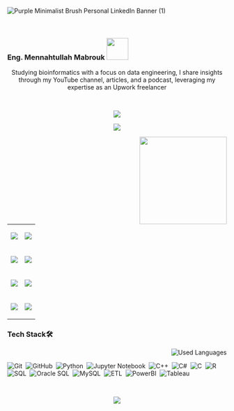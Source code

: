 ![Purple Minimalist Brush Personal LinkedIn Banner (1)](https://github.com/MennahMabrouk/MennahMabrouk/assets/101124995/f1ef358c-0710-4c04-a6e5-9467281cb6f0)

<br>

<p align="center">
  <h3>
    Eng. Mennahtullah Mabrouk <img src="https://media.tenor.com/NR-Kr20l4d4AAAAi/anime-hi.gif" width="50">
  </h3>
</p>

<p align="center">
Studying bioinformatics with a focus on data engineering, I share insights through my YouTube channel, articles, and a podcast, leveraging my expertise as an Upwork freelancer
</p>

<!--
<p align="center">
  <a href="https://github.com/DenverCoder1/readme-typing-svg"><img src="https://readme-typing-svg.herokuapp.com/?lines=Never%20Give-Up;Bioinformatics%20;&font=Fira%20Code&center=true&width=440&height=45&color=A020F0&vCenter=true&size=22"></a>
</p> 
<p align="center">
  <a href="https://github.com/DenverCoder1/readme-typing-svg"><img src="https://readme-typing-svg.herokuapp.com/?lines=Study%20Hard;Scientist%20;&font=Fira%20Code&center=true&width=440&height=45&color=bd7dbd&vCenter=true&size=22"></a>
</p> 
-->
<!--
<p align="center"> 
    <h3>Take a Glance 👩‍💻</h3>
  </p>
-->
<br>
<body>
  <div style="text-align: center;">
    <p align="center">
      <a href="https://github.com/DenverCoder1/readme-typing-svg"><img src="https://readme-typing-svg.herokuapp.com/?lines=Never%20Give-Up;Bioinformatics%20;&font=Fira%20Code&center=true&width=440&height=45&color=A020F0&vCenter=true&size=22"></a>
    </p>
    <p align="center">
      <a href="https://github.com/DenverCoder1/readme-typing-svg"><img src="https://readme-typing-svg.herokuapp.com/?lines=Study%20Hard;Scientist%20;&font=Fira%20Code&center=true&width=440&height=45&color=bd7dbd&vCenter=true&size=22"></a>
    </p>
    <div class="container">
      <img align="right" src="https://github.com/MennahMabrouk/MennahMabrouk/assets/101124995/49d1371f-bfc9-4a51-a5c4-541d2faf5474" width="200" height="200">
      <table cellspacing="20">
        <tr>
          <td>
            <p align="center">
              <a href="https://www.linkedin.com/in/mennahtullah-mabrouk">
                <img src="https://img.shields.io/badge/-LinkedIn-2867B2?style=for-the-badge&logo=linkedin&logoColor=white">
              </a>
            </p>
          </td>
          <td>
            <p align="center">
              <a href="https://open.spotify.com/show/2v8r3V1BWelOrbXFbBIKoF?si=f33deb246e5a4091">
                <img src="https://img.shields.io/badge/-Spotify-22D05D?style=for-the-badge&logo=Spotify&logoColor=white">
              </a>
            </p>
          </td>
        </tr>
        <tr>
          <td>
            <p align="center">
              <a href="https://medium.com/@mennahtullahmabrouk">
                <img src="https://img.shields.io/badge/-Medium-000000?style=for-the-badge&logo=Medium&logoColor=white">
              </a>
            </p>
          </td>
          <td>
            <p align="center">
              <a href="https://dev.to/mennahtullahmabrouk">
                <img src="https://img.shields.io/badge/-DEV-000000?style=for-the-badge&logo=DEV&logoColor=white">
              </a>
            </p>
          </td>
        </tr>
        <tr>
          <td>
            <p align="center">
              <a href="https://www.kaggle.com/mennahtullasameh">
                <img src="https://img.shields.io/badge/-Kaggle-20BEFF?style=for-the-badge&logo=Kaggle&logoColor=white">
              </a>
            </p>
          </td>
          <td>
            <p align="center">
              <a href="https://www.upwork.com/freelancers/~01237dec759096da5d">
                <img src="https://img.shields.io/badge/-Upwork-13A800?style=for-the-badge&logo=Upwork&logoColor=white">
              </a>
            </p>
          </td>
        </tr>
        <tr>
          <td>
            <p align="center">
              <a href="https://www.youtube.com/@Mennahtullah_Mabrouk">
                <img src="https://img.shields.io/badge/-YouTube-FF0100?style=for-the-badge&logo=YouTube&logoColor=white">
              </a>
            </p>
          </td>
          <td>
            <p align="center">
              <a href="https://t.me/MennahtullahMabrouk">
                <img src="https://img.shields.io/badge/-Channel-24A0DC?style=for-the-badge&logo=Telegram&logoColor=white">
              </a>
            </p>
          </td>
        </tr>
      </table>
    </div>
  </div>
</body>





### Tech Stack🛠
    
  <img align="right" src="https://github-readme-stats.vercel.app/api/top-langs?username=mennahmabrouk&show_icons=true&locale=en&layout=compact&theme=radical" alt="Used Languages" />

<br>

![Git](https://img.shields.io/badge/-Git-05122A?style=flat&logo=git)&nbsp;
![GitHub](https://img.shields.io/badge/-GitHub-05122A?style=flat&logo=github)&nbsp;
![Python](https://img.shields.io/badge/-Python%20-05122A?style=flat&logo=python)&nbsp;
![Jupyter Notebook](https://img.shields.io/badge/jupyter-05122A?style=for-the-badge&logo=jupyter&logoColor=Orange)&nbsp;
![C++](https://img.shields.io/badge/c++-05122A?style=for-the-badge&logo=c%2B%2B&logoColor=cyan)&nbsp;
![C#](https://img.shields.io/badge/c%23-05122A?style=for-the-badge&logo=c-sharp&logoColor=green)&nbsp;
![C](https://img.shields.io/badge/C-05122A?style=for-the-badge&logo=c&logoColor=white)&nbsp;
![R](https://img.shields.io/badge/R-05122A?style=for-the-badge&logo=R&logoColor=blue)&nbsp;
![SQL](https://img.shields.io/badge/SQL-05122A?style=for-the-badge&logo=sql&logoColor=yellow)&nbsp;
![Oracle SQL](https://img.shields.io/badge/Oracle%20SQL-05122A?style=for-the-badge&logo=oracle&logoColor=red)&nbsp;
![MySQL](https://img.shields.io/badge/MySQL-05122A?style=for-the-badge&logo=mysql&logoColor=blue)&nbsp;
![ETL](https://img.shields.io/badge/ETL-05122A?style=for-the-badge&logo=ETL&logoColor=orange)&nbsp;
![PowerBI](https://img.shields.io/badge/PowerBI-05122A?style=for-the-badge&logo=PowerBI&logoColor=yellow)&nbsp;
![Tableau](https://img.shields.io/badge/Tableau-05122A?style=for-the-badge&logo=Tableau&logoColor=blue)&nbsp;


<br>

<p align="center">
  <img src="https://github-readme-stats.vercel.app/api?username=MennahMabrouk&show_icons=true&theme=radical&line_height=27">
</p>
